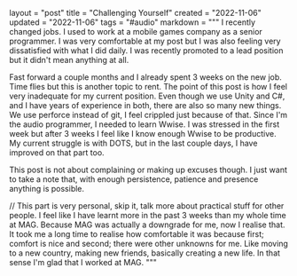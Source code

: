 layout = "post"
title = "Challenging Yourself"
created = "2022-11-06"
updated = "2022-11-06"
tags = "#audio"
markdown = """
I recently changed jobs. I used to work at a mobile games company as a senior programmer.
I was very comfortable at my post but I was also feeling very dissatisfied with what I did daily.
I was recently promoted to a lead position but it didn't mean anything at all.

Fast forward a couple months and I already spent 3 weeks on the new job. Time flies but this
is another topic to rent. The point of this post is how I feel very inadequate for my current position.
Even though we use Unity and C#, and I have years of experience in both, there are also so many new things. We use perforce instead of git, I feel crippled just because of that. Since I'm the audio programmer, I needed to learn Wwise. I was stressed in the first week but after 3 weeks I feel like I know enough Wwise to be productive. My current struggle is with DOTS, but in the last couple days, I have improved on that part too.

This post is not about complaining or making up excuses though. I just want to take a note that, with enough persistence, patience and presence anything is possible.

// This part is very personal, skip it, talk more about practical stuff for other people.
I feel like I have learnt more in the past 3 weeks than my whole time at MAG. Because MAG was actually a downgrade for me, now I realise that. It took me a long time to realise how comfortable it was because first; comfort is nice and second; there were other unknowns for me. Like moving to a new country, making new friends, basically creating a new life. In that sense I'm glad that I worked at MAG.
"""